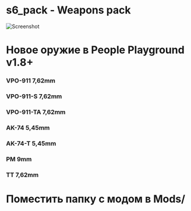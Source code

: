 # s6_pack - Weapons pack
![Screenshot](https://github.com/staff0s/s6_pack/blob/main/MODico.png)
# Новое оружие в People Playground v1.8+
### VPO-911 7,62mm
### VPO-911-S 7,62mm
### VPO-911-TA 7,62mm
### AK-74 5,45mm
### AK-74-T 5,45mm
### PM 9mm
### TT 7,62mm
# Поместить папку с модом в Mods/
